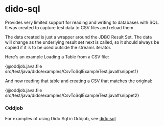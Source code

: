 dido-sql
========

Provides very limited support for reading and writing to databases with SQL.
It was created to capture test data to CSV files and reload them.

The data created is just a wrapper around the JDBC Result Set. The data will change as
the underlying result set next is called, so it should always be copied if it is to be 
used outside the streams iterator.

Here's an example Loading a Table from a CSV file:

{@oddjob.java.file src/test/java/dido/examples/CsvToSqlExampleTest.java#snippet1}

And now reading that table and creating a CSV that matches the original:

{@oddjob.java.file src/test/java/dido/examples/CsvToSqlExampleTest.java#snippet2}

### Oddjob

For examples of using Dido Sql in Oddjob, see [dido:sql](docs/reference/dido/sql/SqlDido.md)

